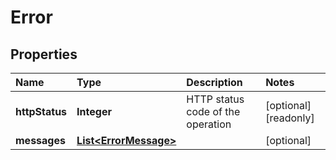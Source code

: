 # Error

## Properties

| Name | Type | Description | Notes |
| :--- | :--- | :--- | :--- |
| **httpStatus** | **Integer** | HTTP status code of the operation | \[optional\] \[readonly\] |
| **messages** | [**List&lt;ErrorMessage&gt;**](errormessage.md) |  | \[optional\] |

